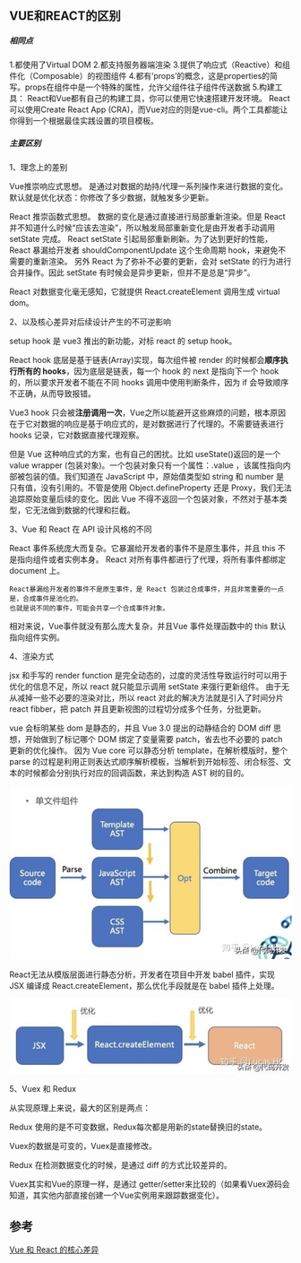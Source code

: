 ## VUE和REACT的区别

##### 相同点

1.都使用了Virtual DOM
2.都支持服务器端渲染
3.提供了响应式（Reactive）和组件化（Composable）的视图组件
4.都有’props’的概念，这是properties的简写。props在组件中是一个特殊的属性，允许父组件往子组件传送数据
5.构建工具：
React和Vue都有自己的构建工具，你可以使用它快速搭建开发环境。
React可以使用Create React App (CRA)，而Vue对应的则是vue-cli。两个工具都能让你得到一个根据最佳实践设置的项目模板。

##### 主要区别

1、理念上的差别

Vue推崇响应式思想。
是通过对数据的劫持/代理一系列操作来进行数据的变化。默认就是优化状态：你修改了多少数据，就触发多少更新。

React 推崇函数式思想。
数据的变化是通过直接进行局部重新渲染。但是 React 并不知道什么时候“应该去渲染”，所以触发局部重新变化是由开发者手动调用 setState 完成。
React setState 引起局部重新刷新。为了达到更好的性能，React 暴漏给开发者 shouldComponentUpdate 这个生命周期 hook，来避免不需要的重新渲染。
另外 React 为了弥补不必要的更新，会对 setState 的行为进行合并操作。因此 setState 有时候会是异步更新，但并不是总是“异步”。

React 对数据变化毫无感知，它就提供 React.createElement 调用生成 virtual dom。


2、以及核心差异对后续设计产生的不可逆影响

setup hook 是 vue3 推出的新功能，对标 react 的 setup hook。

React hook 底层是基于链表(Array)实现，每次组件被 render 的时候都会**顺序执行所有的 hooks**，因为底层是链表，每一个 hook 的 next 是指向下一个 hook 的，所以要求开发者不能在不同 hooks 调用中使用判断条件，因为 if 会导致顺序不正确，从而导致报错。

Vue3 hook 只会被**注册调用一次**，Vue之所以能避开这些麻烦的问题，根本原因在于它对数据的响应是基于响应式的，是对数据进行了代理的。不需要链表进行 hooks 记录，它对数据直接代理观察。

但是 Vue 这种响应式的方案，也有自己的困扰。比如 useState()返回的是一个 value wrapper (包装对象)。一个包装对象只有一个属性：.value ，该属性指向内部被包装的值。我们知道在 JavaScript 中，原始值类型如 string 和 number 是只有值，没有引用的。不管是使用 Object.defineProperty 还是 Proxy，我们无法追踪原始变量后续的变化。因此 Vue 不得不返回一个包装对象，不然对于基本类型，它无法做到数据的代理和拦截。



3、Vue 和 React 在 API 设计风格的不同

React 事件系统庞大而复杂。它暴漏给开发者的事件不是原生事件，并且 this 不是指向组件或者实例本身。
React 对所有事件都进行了代理，将所有事件都绑定 document 上。

```
React暴漏给开发者的事件不是原生事件，是 React 包装过合成事件，并且非常重要的一点是，合成事件是池化的。
也就是说不同的事件，可能会共享一个合成事件对象。
```


相对来说，Vue事件就没有那么庞大复杂，并且Vue 事件处理函数中的 this 默认指向组件实例。



4、渲染方式

jsx 和手写的 render function 是完全动态的，过度的灵活性导致运行时可以用于优化的信息不足，所以 react 就只能显示调用 setState 来强行更新组件。
由于无从减掉一些不必要的渲染对比，所以 react 对此的解决方法就是引入了时间分片 react fibber，把 patch 并且更新视图的过程切分成多个任务，分批更新。

vue 会标明某些 dom 是静态的，并且 Vue 3.0 提出的动静结合的 DOM diff 思想，开始做到了标记哪个 DOM 绑定了变量需要 patch，省去也不必要的 patch 更新的优化操作。
因为 Vue core 可以静态分析 template，在解析模版时，整个 parse 的过程是利用正则表达式顺序解析模板，当解析到开始标签、闭合标签、文本的时候都会分别执行对应的回调函数，来达到构造 AST 树的目的。

![ast](./images/ast.jpeg)


React无法从模版层面进行静态分析，开发者在项目中开发 babel 插件，实现 JSX 编译成 React.createElement，那么优化手段就是在 babel 插件上处理。

![](./images/react-parse.jpeg)


5、Vuex 和 Redux

从实现原理上来说，最大的区别是两点：

Redux 使用的是不可变数据，Redux每次都是用新的state替换旧的state。

Vuex的数据是可变的，Vuex是直接修改。

Redux 在检测数据变化的时候，是通过 diff 的方式比较差异的。

Vuex其实和Vue的原理一样，是通过 getter/setter来比较的（如果看Vuex源码会知道，其实他内部直接创建一个Vue实例用来跟踪数据变化）。



## 参考

[Vue 和 React 的核心差异](https://www.cnblogs.com/everlose/p/12538474.html)

